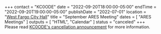 +++
contact = "KC0ODE"
date = "2022-09-20T18:00:00-05:00"
endTime = "2022-09-20T19:00:00-05:00"
publishDate = "2022-07-01"
location = "[West Fargo City Hall](/places/west-fargo-city-hall/)"
title = "September ARES Meeting"
dates = [ "ARES Meetings" ]
outputs = [ "HTML", "Calendar" ]
status = "canceled"
+++
Please read
[KC0ODE's cancellation announcement](https://lists.rrra.org/pipermail/announce/2022-August/000636.html)
for more information.
